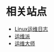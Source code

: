 # 相关站点

- [Linux运维日志](https://www.centos.bz/)
- [运维派](http://www.yunweipai.com/)
- [运维大师](https://www.yunweidashi.com/)
